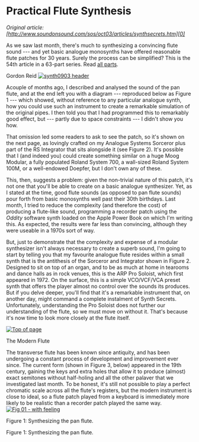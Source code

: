 # Practical Flute Synthesis  
_Original article: [http://www.soundonsound.com/sos/oct03/articles/synthsecrets.htm][0]_

As we saw last month, there's much to synthesizing a convincing flute sound --- and yet basic analogue monosynths have offered reasonable flute patches for 30 years. Surely the process can be simplified? This is the 54th article in a 63-part series. Read [all parts][1].

Gordon Reid
[![synth0903 header](http://media.soundonsound.com/sos/oct03/images/synth0903header.s.jpg)][2]

Acouple of months ago, I described and analysed the sound of the pan flute, and at the end left you with a diagram --- reproduced below as Figure 1 --- which showed, without reference to any particular analogue synth, how you could use such an instrument to create a remarkable simulation of the original pipes. I then told you that I had programmed this to remarkably good effect, but --- partly due to space constraints --- I didn't show you how.

That omission led some readers to ask to see the patch, so it's shown on the next page, as lovingly crafted on my Analogue Systems Sorceror plus part of the RS Integrator that sits alongside it (see Figure 2). It's possible that I (and indeed you) could create something similar on a huge Moog Modular, a fully populated Roland System 700, a wall-sized Roland System 100M, or a well-endowed Doepfer, but I don't own any of these.

This, then, suggests a problem: given the non-trivial nature of this patch, it's not one that you'll be able to create on a basic analogue synthesizer. Yet, as I stated at the time, good flute sounds (as opposed to pan flute sounds) pour forth from basic monosynths well past their 30th birthdays. Last month, I tried to reduce the complexity (and therefore the cost) of producing a flute-like sound, programming a recorder patch using the _Oddity_ software synth loaded on the Apple Power Book on which I'm writing this. As expected, the results were far less than convincing, although they were useable in a 1970s sort of way.

But, just to demonstrate that the complexity and expense of a modular synthesizer isn't always necessary to create a superb sound, I'm going to start by telling you that my favourite analogue flute resides within a small synth that is the antithesis of the Sorceror and Integrator shown in Figure 2\. Designed to sit on top of an organ, and to be as much at home in tearooms and dance halls as in rock venues, this is the ARP Pro Soloist, which first appeared in 1972\. On the surface, this is a simple VCO/VCF/VCA preset synth that offers the player almost no control over the sounds its produces. But if you delve deeper, you'll find that it's a remarkable instrument that, on another day, might command a complete instalment of Synth Secrets. Unfortunately, understanding the Pro Soloist does not further our understanding of the flute, so we must move on without it. That's because it's now time to look more closely at the flute itself.

[![Top of page](http://media.soundonsound.com/images/arttop.gif)][3]

The Modern Flute

The transverse flute has been known since antiquity, and has been undergoing a constant process of development and improvement ever since. The current form (shown in Figure 3, below) appeared in the 19th century, gaining the keys and extra holes that allow it to produce (almost) exact semitones without half-holing and all the other palaver that we investigated last month. To be honest, it's still not possible to play a perfect chromatic scale across all the flute's registers, but the modern instrument is close to ideal, so a flute patch played from a keyboard is immediately more likely to be realistic than a recorder patch played the same way.
[![Fig 01 - with feeling](http://media.soundonsound.com/sos/oct03/images/fig01withfeeling.s.jpg)][4]

Figure 1: Synthesizing the pan flute.

Figure 1: Synthesizing the pan flute.



[0]: http://www.soundonsound.com/sos/oct03/articles/synthsecrets.htm
[1]: /search?url=%2Fsearch&Keyword=%22synth+secrets%22&Words=All&Summary=Yes
[2]: http://media.soundonsound.com/sos/oct03/images/synth0903header.l.jpg
[3]: #Top
[4]: http://media.soundonsound.com/sos/oct03/images/fig01withfeeling.l.jpg
